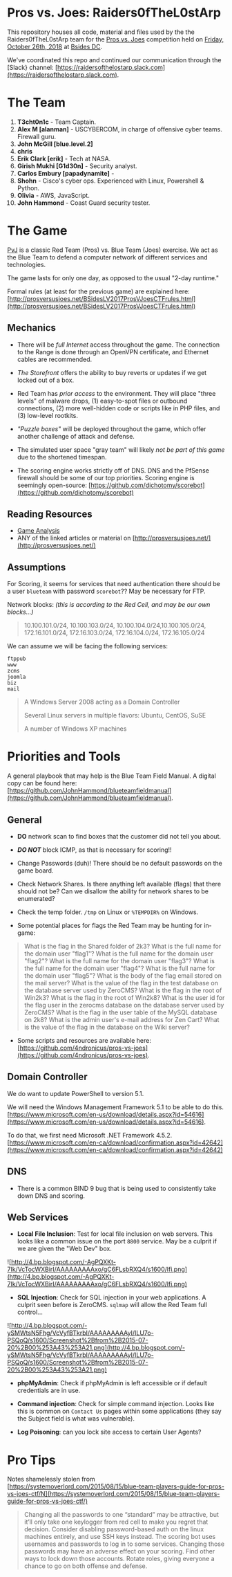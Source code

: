 Pros vs. Joes: Raiders0fTheL0stArp
===============================

This repository houses all code, material and files used by the the Raiders0fTheL0stArp team for the [Pros vs. Joes] competition held on [Friday, October 26th, 2018](https://bsidesdc2018.busyconf.com/schedule#day_5acff42aec4a15f24e000035) at [Bsides DC].

We've coordinated this repo and continued our communication through the [Slack} channel: [https://raidersofthelostarp.slack.com](https://raidersofthelostarp.slack.com).


The Team
===========

1. __T3cht0n1c__ - Team Captain.
2. __Alex M [alanman]__ - USCYBERCOM, in charge of offensive cyber teams. Firewall guru.
3. __John McGill [blue.level.2]__ 
4. __chris__
5. __Erik Clark [erik]__ - Tech at NASA.
6. __Girish Mukhi [G1d30n]__ - Security analyst.
7. __Carlos Embury [papadynamite]__ - 
8. __Shohn__ - Cisco's cyber ops. Experienced with Linux, Powershell & Python.
9. __Olivia__ - AWS, JavaScript. 
10. __John Hammond__ - Coast Guard security tester. 


The Game
===========

[PvJ] is a classic Red Team (Pros) vs. Blue Team (Joes) exercise. We act as the Blue Team to defend a computer network of different services and technologies.

The game lasts for only one day, as opposed to the usual "2-day runtime." 

Formal rules (at least for the previous game) are explained here: [http://prosversusjoes.net/BSidesLV2017ProsVJoesCTFrules.html](http://prosversusjoes.net/BSidesLV2017ProsVJoesCTFrules.html)

Mechanics
---------

* There will be _full Internet_ access throughout the game. The connection to the Range is done through an OpenVPN certificate, and Ethernet cables are recommended.

* _The Storefront_ offers the ability to buy reverts or updates if we get locked out of a box.

* Red Team has _prior access_ to the environment. They will place "three levels" of malware drops, (1) easy-to-spot files or outbound connections, (2) more well-hidden code or scripts like in PHP files, and (3) low-level rootkits.

* _"Puzzle boxes"_ will be deployed throughout the game, which offer another challenge of attack and defense.

* The simulated user space "gray team" will likely _not be part of this game_ due to the shortened timespan.

* The scoring engine works strictly off of DNS. DNS and the PfSense firewall should be some of our top priorities. Scoring engine is seemingly open-source: [https://github.com/dichotomy/scorebot](https://github.com/dichotomy/scorebot)

Reading Resources
------------

* [Game Analysis](https://blog.infosecanalytics.com/2018/08/game-analysis-of-2018-pros-vs-joes-ctf.html)
* ANY of the linked articles or material on [http://prosversusjoes.net/](http://prosversusjoes.net/)


Assumptions
---------------

For Scoring, it seems for services that need authentication there should be a user `blueteam` with password `scorebot`?? May be necessary for FTP.


Network blocks: _(this is according to the Red Cell, and may be our own blocks...)_


> 10.100.101.0/24, 10.100.103.0/24, 10.100.104.0/24,10.100.105.0/24, 172.16.101.0/24, 172.16.103.0/24, 172.16.104.0/24, 172.16.105.0/24  


We can assume we will be facing the following services:

```
ftppub
www
zcms
joomla
biz
mail
```

> A Windows Server 2008 acting as a Domain Controller
>
> Several Linux servers in multiple flavors: Ubuntu, CentOS, SuSE
>
> A number of Windows XP machines

Priorities and Tools
=======================

A general playbook that may help is the Blue Team Field Manual. A digital copy can be found here: [https://github.com/JohnHammond/blueteamfieldmanual](https://github.com/JohnHammond/blueteamfieldmanual).

General
---------

* __DO__ network scan to find boxes that the customer did not tell you about. 
* ___DO NOT___ block ICMP, as that is necessary for scoring!!
* Change Passwords (duh)! There should be no default passwords on the game board.
* Check Network Shares. Is there anything left available (flags) that there should not be? Can we disallow the ability for network shares to be enumerated?
* Check the temp folder. `/tmp` on Linux or `%TEMPDIR%` on Windows.


* Some potential places for flags the Red Team may be hunting for in-game:

> What is the flag in the Shared folder of 2k3?
> What is the full name for the domain user "flag1"?
> What is the full name for the domain user "flag2"?
> What is the full name for the domain user "flag3"?
> What is the full name for the domain user "flag4"?
> What is the full name for the domain user "flag5"?
> What is the body of the flag email stored on the mail server?
> What is the value of the flag in the test database on the database server used by ZeroCMS?
> What is the flag in the root of Win2k3?
> What is the flag in the root of Win2k8?
> What is the user id for the flag user in the zerocms database on the database server used by ZeroCMS?
> What is the flag in the user table of the MySQL database on 2k8?
> What is the admin user's e-mail address for Zen Cart?
> What is the value of the flag in the database on the Wiki server?


* Some scripts and resources are available here: [https://github.com/4ndronicus/pros-vs-joes](https://github.com/4ndronicus/pros-vs-joes).

Domain Controller
---------------------

We do want to update PowerShell to version 5.1. 

We will need the Windows Management Framework 5.1 to be able to do this. [https://www.microsoft.com/en-us/download/details.aspx?id=54616](https://www.microsoft.com/en-us/download/details.aspx?id=54616).

To do that, we first need Microsoft .NET Framework 4.5.2. [https://www.microsoft.com/en-ca/download/confirmation.aspx?id=42642](https://www.microsoft.com/en-ca/download/confirmation.aspx?id=42642)


DNS
----------

* There is a common BIND 9 bug that is being used to consistently take down DNS and scoring.


Web Services
--------------

* __Local File Inclusion__: Test for local file inclusion on web servers. This looks like a common issue on the port `8800` service. May be a culprit if we are given the "Web Dev" box.

![http://4.bp.blogspot.com/-AgPQXKt-7Ik/VcTocWXBirI/AAAAAAAAAxo/gC6FLsbRXQ4/s1600/lfi.png](http://4.bp.blogspot.com/-AgPQXKt-7Ik/VcTocWXBirI/AAAAAAAAAxo/gC6FLsbRXQ4/s1600/lfi.png)

* __SQL Injection__: Check for SQL injection in your web applications. A culprit seen before is ZeroCMS. `sqlmap` will allow the Red Team full control...

![http://4.bp.blogspot.com/-ySMWtsN5Fhg/VcVyfBTkrbI/AAAAAAAAAyI/ILU7o-PSQoQ/s1600/Screenshot%2Bfrom%2B2015-07-20%2B00%253A43%253A21.png](http://4.bp.blogspot.com/-ySMWtsN5Fhg/VcVyfBTkrbI/AAAAAAAAAyI/ILU7o-PSQoQ/s1600/Screenshot%2Bfrom%2B2015-07-20%2B00%253A43%253A21.png)

* __phpMyAdmin__: Check if phpMyAdmin is left accessible or if default credentials are in use.

* __Command injection__: Check for simple command injection. Looks like this is common on `Contact Us` pages within some applications (they say the Subject field is what was vulnerable).

* __Log Poisoning__: can you lock site access to certain User Agents?



Pro Tips
===========

Notes shamelessly stolen from [https://systemoverlord.com/2015/08/15/blue-team-players-guide-for-pros-vs-joes-ctf/N](https://systemoverlord.com/2015/08/15/blue-team-players-guide-for-pros-vs-joes-ctf/)

> Changing all the passwords to one “standard” may be attractive, but it’ll only take one keylogger from red cell to make you regret that decision.
> Consider disabling password-based auth on the linux machines entirely, and use SSH keys instead.
> The scoring bot uses usernames and passwords to log in to some services. Changing those passwords may have an adverse effect on your scoring. Find other ways to lock down those accounts.
> Rotate roles, giving everyone a chance to go on both offense and defense.


[Bsides DC]: http://bsidesdc.org/
[Pros vs. Joes]: http://prosversusjoes.net/
[PvJ]: http://prosversusjoes.net/
[Slack]: https://slack.com/